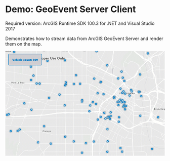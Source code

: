 Demo: GeoEvent Server Client
============================
Required version: ArcGIS Runtime SDK 100.3 for .NET and Visual Studio 2017


Demonstrates how to stream data from ArcGIS GeoEvent Server and render them on the map.


![Screenshot](Screenshot_WinDesktop.gif)

